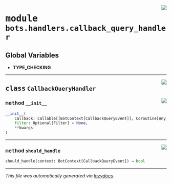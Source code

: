 <!-- markdownlint-disable -->

<a href="../../../src/switch/bots/handlers/callback_query_handler.py#L0"><img align="right" src="https://img.shields.io/badge/-source-cccccc?style=flat-square"/></a>

# <kbd>module</kbd> `bots.handlers.callback_query_handler`




**Global Variables**
---------------
- **TYPE_CHECKING**


---

<a href="../../../src/switch/bots/handlers/callback_query_handler.py#L17"><img align="right" src="https://img.shields.io/badge/-source-cccccc?style=flat-square"/></a>

## <kbd>class</kbd> `CallbackQueryHandler`




<a href="../../../src/switch/bots/handlers/callback_query_handler.py#L18"><img align="right" src="https://img.shields.io/badge/-source-cccccc?style=flat-square"/></a>

### <kbd>method</kbd> `__init__`

```python
__init__(
    callback: Callable[[BotContext[CallbackQueryEvent]], Coroutine[Any, Any, ~ResType]],
    filter: Optional[Filter] = None,
    **kwargs
)
```








---

<a href="../../../src/switch/bots/handlers/callback_query_handler.py#L26"><img align="right" src="https://img.shields.io/badge/-source-cccccc?style=flat-square"/></a>

### <kbd>method</kbd> `should_handle`

```python
should_handle(context: BotContext[CallbackQueryEvent]) → bool
```








---

_This file was automatically generated via [lazydocs](https://github.com/ml-tooling/lazydocs)._
